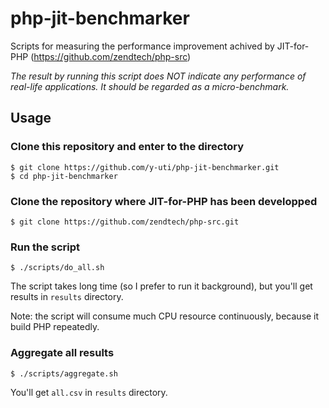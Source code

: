 # php-jit-benchmarker

Scripts for measuring the performance improvement achived by JIT-for-PHP (https://github.com/zendtech/php-src)

*The result by running this script does NOT indicate any performance of real-life applications. It should be regarded as a micro-benchmark.*

## Usage

### Clone this repository and enter to the directory

```
$ git clone https://github.com/y-uti/php-jit-benchmarker.git
$ cd php-jit-benchmarker
```

### Clone the repository where JIT-for-PHP has been developped

```
$ git clone https://github.com/zendtech/php-src.git
```

### Run the script

```
$ ./scripts/do_all.sh
```

The script takes long time (so I prefer to run it background), but you'll get results in `results` directory.

Note: the script will consume much CPU resource continuously, because it build PHP repeatedly.

### Aggregate all results

```
$ ./scripts/aggregate.sh
```

You'll get `all.csv` in `results` directory.
